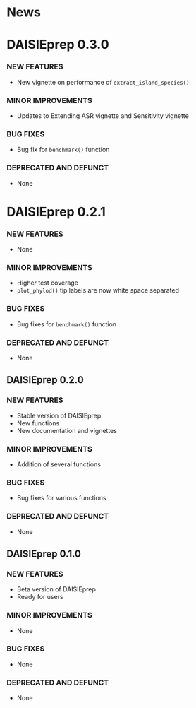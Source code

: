 # News

# DAISIEprep 0.3.0

### NEW FEATURES 
* New vignette on performance of `extract_island_species()` 

### MINOR IMPROVEMENTS
* Updates to Extending ASR vignette and Sensitivity vignette

### BUG FIXES
* Bug fix for `benchmark()` function

### DEPRECATED AND DEFUNCT
* None

# DAISIEprep 0.2.1

### NEW FEATURES 
* None

### MINOR IMPROVEMENTS
* Higher test coverage
* `plot_phylod()` tip labels are now white space separated

### BUG FIXES
* Bug fixes for `benchmark()` function

### DEPRECATED AND DEFUNCT
* None

## DAISIEprep 0.2.0

### NEW FEATURES 
* Stable version of DAISIEprep
* New functions
* New documentation and vignettes

### MINOR IMPROVEMENTS
* Addition of several functions

### BUG FIXES
* Bug fixes for various functions

### DEPRECATED AND DEFUNCT
* None

## DAISIEprep 0.1.0

### NEW FEATURES 
* Beta version of DAISIEprep
* Ready for users

### MINOR IMPROVEMENTS
* None

### BUG FIXES
* None

### DEPRECATED AND DEFUNCT
* None
